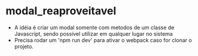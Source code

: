 # modal_reaproveitavel

- A idéia é criar um modal somente com metodos de um classe de Javascript, sendo possível utilizar em qualquer lugar no sistema
- Precisa rodar um 'npm run dev' para ativar o webpack caso for clonar o projeto.
